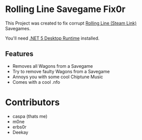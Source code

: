 # Rolling Line Savegame Fix0r

This Project was created to fix corrupt [Rolling Line (Steam Link)](https://store.steampowered.com/app/754150/Rolling_Line/ "Rolling Line Steam") Savegames.

You'll need [.NET 5 Desktop Runtime](https://dotnet.microsoft.com/download/dotnet/5.0) installed.

## Features
- Removes all Wagons from a Savegame
- Try to remove faulty Wagons from a Savegame
- Annoys you with some cool Chiptune Music
- Comes with a cool .nfo

# Contributors
- caspa (thats me)
- m0ne
- erbs0r
- Deekay
